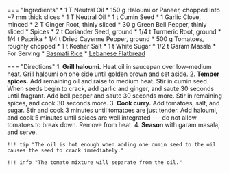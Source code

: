 === "Ingredients"
    * 1 T Neutral Oil
    * 150 g Haloumi or Paneer, chopped into ~7 mm thick slices
    * 1 T Neutral Oil
    * 1 t Cumin Seed
    * 1 Garlic Clove, minced
    * 2 T Ginger Root, thinly sliced
    * 30 g Green Bell Pepper, thinly sliced
    * Spices
        * 2 t Coriander Seed, ground
        * 1/4 t Turmeric Root, ground
        * 1/4 t Paprika
        * 1/4 t Dried Cayenne Pepper, ground
    * 500 g Tomatoes, roughly chopped
    * 1 t Kosher Salt
    * 1 t White Sugar
    * 1/2 t Garam Masala
    * For Serving
        * [Basmati Rice](../rice/basmati-rice.md)
        * [Lebanese Flatbread](../bread/flatbreads/lebanese-flatbread.md)

=== "Directions"
    1. **Grill haloumi.** Heat oil in saucepan over low-medium heat. Grill haloumi on one side until golden brown and set aside.
    2. **Temper spices.** Add remaining oil and raise to medium heat. Stir in cumin seed. When seeds begin to crack, add garlic and ginger, and saute 30 seconds until fragrant. Add bell pepper and saute 30 seconds more. Stir in remaining spices, and cook 30 seconds more.
    3. **Cook curry.** Add tomatoes, salt, and sugar. Stir and cook 3 minutes until tomatoes are just tender. Add haloumi, and cook 5 minutes until spices are well integrated --- do not allow tomatoes to break down. Remove from heat.
    4. **Season** with garam masala, and serve.

    !!! tip "The oil is hot enough when adding one cumin seed to the oil causes the seed to crack immediately."

    !!! info "The tomato mixture will separate from the oil."

[^manjula]:
    Jain, Manjula. ["Paneer Tomato Curry."](https://www.manjulaskitchen.com/paneer-tomato-curry/) _Manjula's Kitchen._ 28 January 2021.
